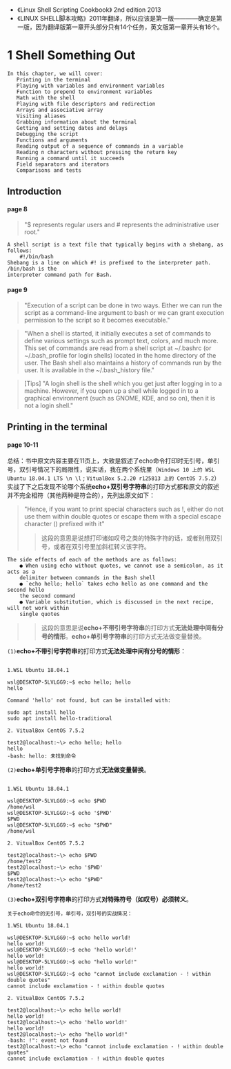 
- 《Linux Shell Scripting Cookbook》 2nd edition 2013
- 《LINUX SHELL脚本攻略》2011年翻译，所以应该是第一版————确定是第一版，因为翻译版第一章开头部分只有14个任务，英文版第一章开头有16个。

# 1 Shell Something Out

```
In this chapter, we will cover:
   Printing in the terminal
   Playing with variables and environment variables
   Function to prepend to environment variables
   Math with the shell
   Playing with file descriptors and redirection
   Arrays and associative array
   Visiting aliases
   Grabbing information about the terminal
   Getting and setting dates and delays
   Debugging the script
   Functions and arguments
   Reading output of a sequence of commands in a variable
   Reading n characters without pressing the return key
   Running a command until it succeeds
   Field separators and iterators
   Comparisons and tests
```

## Introduction

#### page 8

> "$ represents regular users and # represents the administrative user root."

```
A shell script is a text file that typically begins with a shebang, as follows:
    #!/bin/bash
Shebang is a line on which #! is prefixed to the interpreter path. /bin/bash is the
interpreter command path for Bash.
```

#### page 9

> "Execution of a script can be done in two ways. Either we can run the script as a command-line argument to bash or we can grant execution permission to the script so it becomes executable."

> "When a shell is started, it initially executes a set of commands to define various settings such as prompt text, colors, and much more. This set of commands are read from a shell script at ~/.bashrc (or ~/.bash_profile for login shells) located in the home directory of the user. The Bash shell also maintains a history of commands run by the user. It is available in the ~/.bash_history file."

> [Tips] "A login shell is the shell which you get just after logging in to a machine. However, if you open up a shell while logged in to a graphical environment (such as GNOME, KDE, and so on), then it is not a login shell."

## Printing in the terminal

#### page 10-11 

总结：书中原文内容主要在11页上，大致是叙述了echo命令打印时无引号，单引号，双引号情况下的局限性，说实话，我在两个系统里（`Windows 10 上的 WSL Ubuntu 18.04.1 LTS \n \l` ; `VitualBox 5.2.20 r125813 上的 CentOS 7.5.2`）实战了下之后发现不论哪个系统**echo+双引号字符串**的打印方式都和原文的叙述并不完全相符（其他两种是符合的），先列出原文如下：

> "Hence, if you want to print special characters such as !, either do not use them within double
quotes or escape them with a special escape character (\) prefixed with it"
>> 这段的意思是说想打印诸如叹号之类的特殊字符的话，或者别用双引号，或者在双引号里加斜杠转义该字符。

```
The side effects of each of the methods are as follows:
    ● When using echo without quotes, we cannot use a semicolon, as it acts as a
    delimiter between commands in the Bash shell
    ● `echo hello; hello` takes echo hello as one command and the second hello
    the second command
    ● Variable substitution, which is discussed in the next recipe, will not work within
    single quotes
```
>> 这段的意思是说**echo+不带引号字符串**的打印方式**无法处理中间有分号的情形**。**echo+单引号字符串**的打印方式无法做变量替换。

`(1)`**echo+不带引号字符串**的打印方式**无法处理中间有分号的情形**：
```shell

1.WSL Ubuntu 18.04.1

wsl@DESKTOP-5LVLGG9:~$ echo hello; hello
hello

Command 'hello' not found, but can be installed with:

sudo apt install hello
sudo apt install hello-traditional

2. VitualBox CentOS 7.5.2

test2@localhost:~\> echo hello; hello
hello
-bash: hello: 未找到命令
```

`(2)`**echo+单引号字符串**的打印方式**无法做变量替换**。
```shell

1.WSL Ubuntu 18.04.1

wsl@DESKTOP-5LVLGG9:~$ echo $PWD
/home/wsl
wsl@DESKTOP-5LVLGG9:~$ echo '$PWD'
$PWD
wsl@DESKTOP-5LVLGG9:~$ echo "$PWD"
/home/wsl

2. VitualBox CentOS 7.5.2

test2@localhost:~\> echo $PWD
/home/test2
test2@localhost:~\> echo '$PWD'
$PWD
test2@localhost:~\> echo "$PWD"
/home/test2
```

`(3)`**echo+双引号字符串**的打印方式**对特殊符号（如叹号）必须转义**。
```shell
关于echo命令的无引号，单引号，双引号的实战情况：

1.WSL Ubuntu 18.04.1

wsl@DESKTOP-5LVLGG9:~$ echo hello world!
hello world!
wsl@DESKTOP-5LVLGG9:~$ echo 'hello world!'
hello world!
wsl@DESKTOP-5LVLGG9:~$ echo "hello world!"
hello world!
wsl@DESKTOP-5LVLGG9:~$ echo "cannot include exclamation - ! within double quotes"
cannot include exclamation - ! within double quotes

2. VitualBox CentOS 7.5.2

test2@localhost:~\> echo hello world!
hello world!
test2@localhost:~\> echo 'hello world!'
hello world!
test2@localhost:~\> echo "hello world!"
-bash: !": event not found
test2@localhost:~\> echo "cannot include exclamation - ! within double quotes"
cannot include exclamation - ! within double quotes
```
